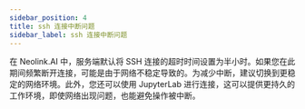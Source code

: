 ```yaml
---
sidebar_position: 4
title: ssh 连接中断问题
sidebar_label: ssh 连接中断问题
---
```

在 Neolink.AI 中，服务端默认将 SSH 连接的超时时间设置为半小时。如果您在此期间频繁断开连接，可能是由于网络不稳定导致的。为减少中断，建议切换到更稳定的网络环境。此外，您还可以使用 JupyterLab 进行连接，这可以提供更持久的工作环境，即使网络出现问题，也能避免操作被中断。